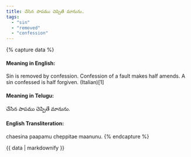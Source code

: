 ```yaml
---
title: చేసిన పాపము చెప్పితే మానును.
tags:
  - "sin"
  - "removed"
  - "confession"
---
```


{% capture data %}
#### Meaning in English:
Sin is removed by confession.
Confession of a fault makes half amends.
A sin confessed is half forgiven. (Italian)[1]

#### Meaning in Telugu:
చేసిన పాపము చెప్పితే మానును.

#### English Transliteration:
chaesina paapamu cheppitae maanunu.
{% endcapture %}

<div class="notice">{{ data | markdownify }}</div>

